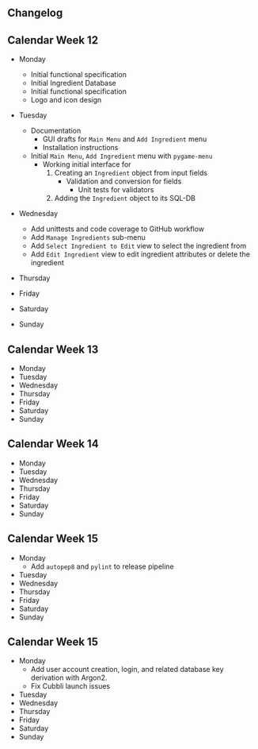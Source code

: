 Changelog
---

## Calendar Week 12
* Monday
  * Initial functional specification
  * Initial Ingredient Database
  * Initial functional specification
  * Logo and icon design

* Tuesday
  * Documentation
    * GUI drafts for `Main Menu` and `Add Ingredient` menu
    * Installation instructions
  * Initial `Main Menu`, `Add Ingredient` menu with `pygame-menu`
    * Working initial interface for
        1) Creating an `Ingredient` object from input fields
           * Validation and conversion for fields
             * Unit tests for validators
        2) Adding the `Ingredient` object to its SQL-DB

* Wednesday
  * Add unittests and code coverage to GitHub workflow
  * Add `Manage Ingredients` sub-menu
  * Add `Select Ingredient to Edit` view to select the ingredient from
  * Add `Edit Ingredient` view to edit ingredient attributes or delete the ingredient
* Thursday
* Friday
* Saturday
* Sunday

## Calendar Week 13
* Monday
* Tuesday
* Wednesday
* Thursday
* Friday
* Saturday
* Sunday

## Calendar Week 14
* Monday
* Tuesday
* Wednesday
* Thursday
* Friday
* Saturday
* Sunday

## Calendar Week 15
* Monday
  * Add `autopep8` and `pylint` to release pipeline
* Tuesday
* Wednesday
* Thursday
* Friday
* Saturday
* Sunday

## Calendar Week 15
* Monday
  * Add user account creation, login, and related database key derivation with Argon2.
  * Fix Cubbli launch issues
* Tuesday
* Wednesday
* Thursday
* Friday
* Saturday
* Sunday